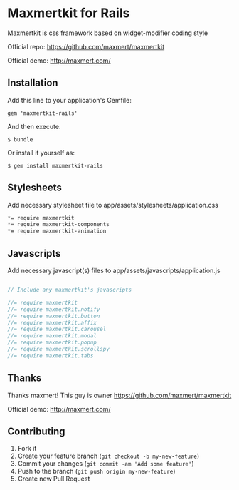 # Maxmertkit for Rails

Maxmertkit is css framework based on widget-modifier coding style

Official repo: https://github.com/maxmert/maxmertkit

Official demo: http://maxmert.com/

## Installation

Add this line to your application's Gemfile:

    gem 'maxmertkit-rails'

And then execute:

    $ bundle

Or install it yourself as:

    $ gem install maxmertkit-rails

## Stylesheets

Add necessary stylesheet file to app/assets/stylesheets/application.css

``` css
*= require maxmertkit
*= require maxmertkit-components
*= require maxmertkit-animation
```

## Javascripts

Add necessary javascript(s) files to app/assets/javascripts/application.js

``` javascript

// Include any maxmertkit's javascripts

//= require maxmertkit
//= require maxmertkit.notify
//= require maxmertkit.button
//= require maxmertkit.affix
//= require maxmertkit.carousel
//= require maxmertkit.modal
//= require maxmertkit.popup
//= require maxmertkit.scrollspy
//= require maxmertkit.tabs
```

## Thanks

Thanks maxmert! This guy is owner
https://github.com/maxmert/maxmertkit

Official demo: http://maxmert.com/

## Contributing

1. Fork it
2. Create your feature branch (`git checkout -b my-new-feature`)
3. Commit your changes (`git commit -am 'Add some feature'`)
4. Push to the branch (`git push origin my-new-feature`)
5. Create new Pull Request
